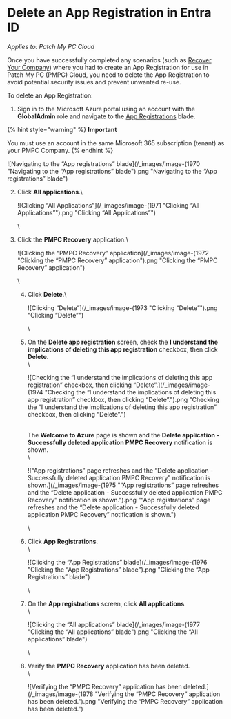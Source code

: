 # Delete an App Registration in Entra ID

_Applies to: Patch My PC Cloud_

Once you have successfully completed any scenarios (such as [Recover Your Company](../../cloud-administration/manage-your-cloud-company/recover-your-cloud-company.md)) where you had to create an App Registration for use in Patch My PC (PMPC) Cloud, you need to delete the App Registration to avoid potential security issues and prevent unwanted re-use.

To delete an App Registration:

1. Sign in to the Microsoft Azure portal using an account with the **GlobalAdmin** role and navigate to the [App Registrations](https://portal.azure.com/#view/Microsoft_AAD_RegisteredApps/ApplicationsListBlade) blade.

{% hint style="warning" %}
**Important**

You must use an account in the same Microsoft 365 subscription (tenant) as your PMPC Company.
{% endhint %}

![Navigating to the “App registrations” blade](/_images/image-(1970 "Navigating to the “App registrations” blade").png "Navigating to the “App registrations” blade")

2.  Click **All applications**.\


    ![Clicking “All Applications”](/_images/image-(1971 "Clicking “All Applications”").png "Clicking “All Applications”")

    \

3.  Click the **PMPC Recovery** application.\


    ![Clicking the “PMPC Recovery” application](/_images/image-(1972 "Clicking the “PMPC Recovery” application").png "Clicking the “PMPC Recovery” application")

    \


    4.  Click **Delete**.\


        ![Clicking “Delete”](/_images/image-(1973 "Clicking “Delete”").png "Clicking “Delete”")

        \

    5.  On the **Delete app registration** screen, check the **I understand the implications of deleting this app registration** checkbox, then click **Delete**.\
        \


        ![Checking the “I understand the implications of deleting this app registration” checkbox, then clicking “Delete”.](/_images/image-(1974 "Checking the “I understand the implications of deleting this app registration” checkbox, then clicking “Delete”.").png "Checking the “I understand the implications of deleting this app registration” checkbox, then clicking “Delete”.")

        \
        The **Welcome to Azure** page is shown and the **Delete application - Successfully deleted application PMPC Recovery** notification is shown.\
        \


        ![“App registrations” page refreshes and the “Delete application - Successfully deleted application PMPC Recovery” notification is shown.](/_images/image-(1975 "“App registrations” page refreshes and the “Delete application - Successfully deleted application PMPC Recovery” notification is shown.").png "“App registrations” page refreshes and the “Delete application - Successfully deleted application PMPC Recovery” notification is shown.")

        \

    6.  Click **App Registrations**.\
        \


        ![Clicking the “App Registrations” blade](/_images/image-(1976 "Clicking the “App Registrations” blade").png "Clicking the “App Registrations” blade")

        \

    7.  On the **App registrations** screen, click **All applications**.\
        \


        ![Clicking the “All applications” blade](/_images/image-(1977 "Clicking the “All applications” blade").png "Clicking the “All applications” blade")

        \

    8.  Verify the **PMPC Recovery** application has been deleted.\
        \


        ![Verifying the “PMPC Recovery” application has been deleted.](/_images/image-(1978 "Verifying the “PMPC Recovery” application has been deleted.").png "Verifying the “PMPC Recovery” application has been deleted.")
